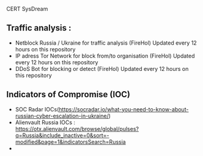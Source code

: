 CERT SysDream

Traffic analysis :
------------------

* Netblock Russia / Ukraine for traffic analysis (FireHol) Updated every 12 hours on this repository
* IP adress Tor Network for block from/to organisation (FireHol) Updated every 12 hours on this repository
* DDoS Bot for blocking or detect (FireHol) Updated every 12 hours on this repository

Indicators of Compromise (IOC)
------------------------------

* SOC Radar IOCs(https://socradar.io/what-you-need-to-know-about-russian-cyber-escalation-in-ukraine/)
* Alienvault Russia IOCs : https://otx.alienvault.com/browse/global/pulses?q=Russia&include_inactive=0&sort=-modified&page=1&indicatorsSearch=Russia
* 



